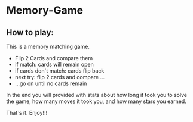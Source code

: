 # Memory-Game

## How to play:
This is a memory matching game.

- Flip 2 Cards and compare them
- if match: cards will remain open
- if cards don`t match: cards flip back
- next try: flip 2 cards and compare ...
- ...go on until no cards remain

In the end you will provided with stats about how long it took you to solve the game, how many moves it took you, and how many stars you earned.

That`s it. Enjoy!!!


